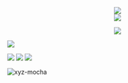 
 <p  align="center"> <img src="https://user-images.githubusercontent.com/73097560/115834477-dbab4500-a447-11eb-908a-139a6edaec5c.gif"> <br>
  <img src="https://readme-typing-svg.herokuapp.com?color=%2336BCF7&center=true&vCenter=true&width=600&lines=🙏+Namaste;I+am+Mocha;Welcome+to+My+Profile;Bye!" />
 <p  align="center"> <img src="https://user-images.githubusercontent.com/73097560/115834477-dbab4500-a447-11eb-908a-139a6edaec5c.gif"> <br>
 <p>
  <img src="https://github-readme-stats.vercel.app/api?username=xyz-mocha&show_icons=true&theme=midnight-purple"></p>
 <p>
  <a href="https://t.me/official_mocha"><img src="https://img.shields.io/badge/Telegram-000000?style=for-the-badge&logo=telegram&logoColor=2CA5E0"/></a>
  <a href="https://github.com/xyz-mocha"><img src="https://img.shields.io/badge/-MOCHA-3423A6?style=for-the-badge&logo=Github&logoColor=white"/></a>
  <a href="xyzxmocha@gmail.com"><img src="https://img.shields.io/badge/Gmail-000000?style=for-the-badge&logo=gmail&logoColor=D14836"/></a>
 </p>
 <p align="left"> 
  <img src="https://komarev.com/ghpvc/?username=xyz-mocha&style=flat-square" alt="xyz-mocha" /> 
 </p>
